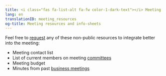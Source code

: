 ```yaml
---
title: <i class="fas fa-list-alt fa-fw color-1-dark-text"></i> Meeting resources and info-sheets
lang: en
translationID: meeting_resources
og-title: Meeting resources and info-sheets
---
```

Feel free to [request](/contact) any of these non-public resources to integrate better into the meeting:
* Meeting contact list
* List of current members on meeting [committees](/next_steps/committees)
* Meeting budget
* Minutes from past [business meetings](/next_steps/business) 
